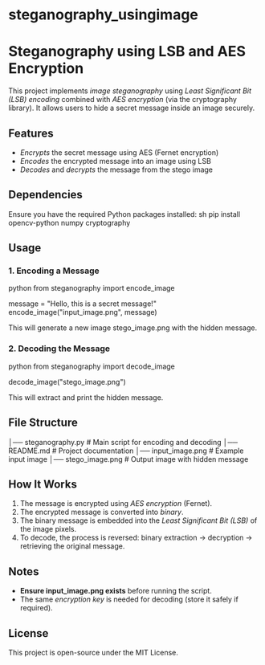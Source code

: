 # steganography_usingimage
# Steganography using LSB and AES Encryption

This project implements *image steganography* using *Least Significant Bit (LSB) encoding* combined with *AES encryption* (via the cryptography library). It allows users to hide a secret message inside an image securely.

## Features
- *Encrypts* the secret message using AES (Fernet encryption)
- *Encodes* the encrypted message into an image using LSB
- *Decodes* and *decrypts* the message from the stego image

## Dependencies
Ensure you have the required Python packages installed:
sh
pip install opencv-python numpy cryptography


## Usage

### 1. Encoding a Message
python
from steganography import encode_image

message = "Hello, this is a secret message!"
encode_image("input_image.png", message)

This will generate a new image stego_image.png with the hidden message.

### 2. Decoding the Message
python
from steganography import decode_image

decode_image("stego_image.png")

This will extract and print the hidden message.

## File Structure

│── steganography.py     # Main script for encoding and decoding
│── README.md            # Project documentation
│── input_image.png      # Example input image
│── stego_image.png      # Output image with hidden message


## How It Works
1. The message is encrypted using *AES encryption* (Fernet).
2. The encrypted message is converted into *binary*.
3. The binary message is embedded into the *Least Significant Bit (LSB)* of the image pixels.
4. To decode, the process is reversed: binary extraction → decryption → retrieving the original message.

## Notes
- **Ensure input_image.png exists** before running the script.
- The same *encryption key* is needed for decoding (store it safely if required).

## License
This project is open-source under the MIT License.
